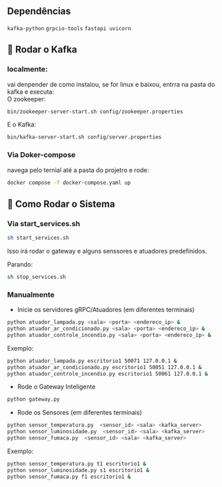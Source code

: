 ## Dependências

`kafka-python`
`grpcio-tools`
`fastapi uvicorn`

## 📌 Rodar o  Kafka

### localmente:

vai denpender de como instalou, se for linux e baixou, entrra na pasta do kafka e executa:   
O zookeeper:
```bash
bin/zookeeper-server-start.sh config/zookeeper.properties 
```
E o Kafka:
```bash
bin/kafka-server-start.sh config/server.properties
```

### Via Doker-compose

navega pelo ternial até a pasta do projetro e rode:
```bash
docker compose -f docker-compose.yaml up
```

## 📌 Como Rodar o Sistema

### Via start_services.sh
```bash
sh start_services.sh
```
Isso irá rodar o gateway e alguns senssores e atuadores predefinidos.    

Parando:

```bash
sh stop_services.sh
```

### Manualmente

* Inicie os servidores gRPC/Atuadores (em diferentes terminais)
```bash
python atuador_lampada.py <sala> <porta> <endereco_ip> & 
python atuador_ar_condicionado.py <sala> <porta> <endereco_ip> & 
python atuador_controle_incendio.py <sala> <porta> <endereco_ip> & 
```
Exemplo: 
```bash
python atuador_lampada.py escritorio1 50071 127.0.0.1 & 
python atuador_ar_condicionado.py escritorio1 50051 127.0.0.1 & 
python atuador_controle_incendio.py escritorio1 50061 127.0.0.1 & 
```

* Rode o Gateway Inteligente

```bash
python gateway.py
```

* Rode os Sensores (em diferentes terminais)
```bash
python sensor_temperatura.py  <sensor_id> <sala> <kafka_server>
python sensor_luminosidade.py  <sensor_id> <sala> <kafka_server>
python sensor_fumaca.py  <sensor_id> <sala> <kafka_server>
```
Exemplo: 
```bash
python sensor_temperatura.py t1 escritorio1 &
python sensor_luminosidade.py s1 escritorio1 &
python sensor_fumaca.py f1 escritorio1 &
```

